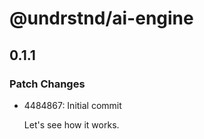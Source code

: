 # @undrstnd/ai-engine

## 0.1.1

### Patch Changes

- 4484867: Initial commit

  Let's see how it works.
